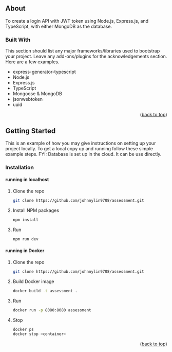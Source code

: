 ## About

To create a login API with JWT token using Node.js, Express.js, and TypeScript, with either MongoDB as the database.

### Built With

This section should list any major frameworks/libraries used to bootstrap your project. Leave any add-ons/plugins for the acknowledgements section. Here are a few examples.

- express-generator-typescript
- Node.js
- Express.js
- TypeScript
- Mongoose & MongoDB
- jsonwebtoken
- uuid

<p align="right">(<a href="#readme-top">back to top</a>)</p>

<!-- GETTING STARTED -->

## Getting Started

This is an example of how you may give instructions on setting up your project locally.
To get a local copy up and running follow these simple example steps.
FYI: Database is set up in the cloud. It can be use directly.

### Installation

#### running in localhost

1. Clone the repo
   ```sh
   git clone https://github.com/johnnylin9708/assessment.git
   ```
2. Install NPM packages
   ```sh
   npm install
   ```
3. Run
   ```sh
   npm run dev
   ```

#### running in Docker

1. Clone the repo
   ```sh
   git clone https://github.com/johnnylin9708/assessment.git
   ```
2. Build Docker image
   ```sh
   docker build -t assessment .
   ```
3. Run
   ```sh
   docker run -p 8080:8080 assessment
   ```
4. Stop
   ```sh
   docker ps
   docker stop <container>
   ```

<p align="right">(<a href="#readme-top">back to top</a>)</p>
